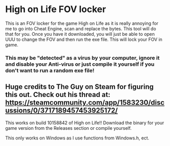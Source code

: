 # High on Life FOV locker
This is an FOV locker for the game High on Life as it is really annoying for me to go into Cheat Engine, scan and replace the bytes. This tool will do that for you.
Once you have it downloaded, you will just be able to open UUU to change the FOV and then run the exe file. This will lock your FOV in game.






### This may be "detected" as a virus by your computer, ignore it and disable your Anti-virus or just compile it yourself if you don't want to run a random exe file!










## Huge credits to The Guy on Steam for figuring this out. Check out his thread at: https://steamcommunity.com/app/1583230/discussions/0/3717189457453925172/











This works on build 10158842 of High on Life!! Download the binary for your game version from the Releases section or compile yourself. 



This only works on Windows as I use functions from Windows.h, ect.
